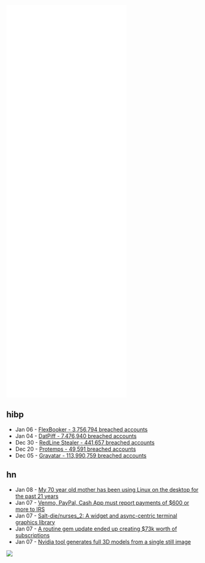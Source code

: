 ![Metrics](https://raw.githubusercontent.com/phixion/phixion/master/metrics.svg)

## hibp

<!--
for https://github.com/phixion/phixion/blob/main/.github/workflows/feeds.yml
-->
<!--START_SECTION:haveibeenpwnd-->
- Jan 06 - [FlexBooker - 3,756,794 breached accounts](https://haveibeenpwned.com/PwnedWebsites#FlexBooker)
- Jan 04 - [DatPiff - 7,476,940 breached accounts](https://haveibeenpwned.com/PwnedWebsites#DatPiff)
- Dec 30 - [RedLine Stealer - 441,657 breached accounts](https://haveibeenpwned.com/PwnedWebsites#RedLineStealer)
- Dec 20 - [Protemps - 49,591 breached accounts](https://haveibeenpwned.com/PwnedWebsites#Protemps)
- Dec 05 - [Gravatar - 113,990,759 breached accounts](https://haveibeenpwned.com/PwnedWebsites#Gravatar)
<!--END_SECTION:haveibeenpwnd-->

## hn

<!--
for https://github.com/phixion/phixion/blob/main/.github/workflows/feeds.yml
-->
<!--START_SECTION:hn-->
- Jan 08 - [My 70 year old mother has been using Linux on the desktop for the past 21 years](https://www.unixsheikh.com/articles/my-70-year-old-mother-has-been-using-linux-on-the-desktop-for-the-past-21-years.html)
- Jan 07 - [Venmo, PayPal, Cash App must report payments of $600 or more to IRS](https://www.wftv.com/news/trending/venmo-paypal-cash-app-must-report-payments-600-or-more-irs/23M5KZQXHNAJFBKKYI6FFGSSXI/)
- Jan 07 - [Salt-die/nurses_2: A widget and async-centric terminal graphics library](https://github.com/salt-die/nurses_2)
- Jan 07 - [A routine gem update ended up creating $73k worth of subscriptions](https://serpapi.com/blog/how-a-routine-gem-update-ended-up-charging/)
- Jan 07 - [Nvidia tool generates full 3D models from a single still image](https://blogs.nvidia.com/blog/2021/04/16/gan-research-knight-rider-ai-omniverse/)
<!--END_SECTION:hn-->

<!--
for https://yhype.me
-->
![](https://hit.yhype.me/github/profile?user_id=13013670)

